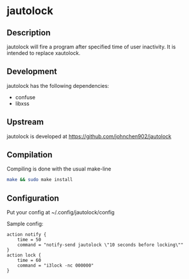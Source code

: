 # jautolock

## Description

jautolock will fire a program after specified time of user inactivity.
It is intended to replace xautolock.

## Development

jautolock has the following dependencies:
  * confuse
  * libxss

## Upstream

jautolock is developed at https://github.com/johnchen902/jautolock

## Compilation

Compiling is done with the usual make-line
```bash
make && sudo make install
```

## Configuration

Put your config at ~/.config/jautolock/config

Sample config:
```
action notify {
    time = 50
    command = "notify-send jautolock \"10 seconds before locking\""
}
action lock {
    time = 60
    command = "i3lock -nc 000000"
}
```
